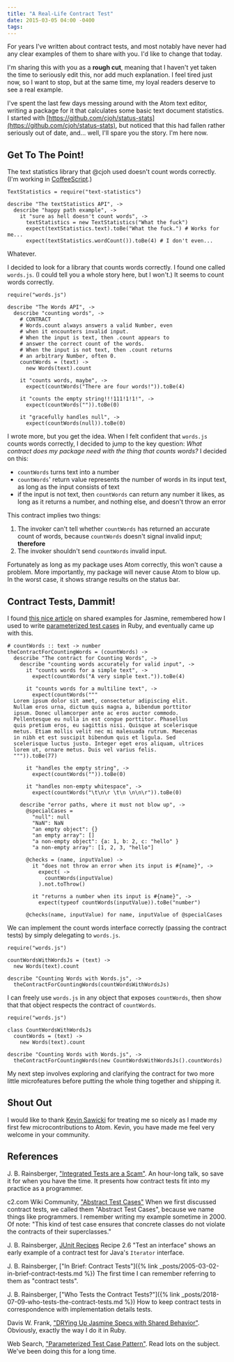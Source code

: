 ```yaml
---
title: "A Real-Life Contract Test"
date: 2015-03-05 04:00 -0400
tags:
---
```

For years I've written about contract tests, and most notably have never had any clear examples of them to share with you. I'd like to change that today.

I'm sharing this with you as a **rough cut**, meaning that I haven't yet taken the time to seriously edit this, nor add much explanation. I feel tired just now, so I want to stop, but at the same time, my loyal readers deserve to see a real example.

I've spent the last few days messing around with the Atom text editor, writing a package for it that calculates some basic text document statistics. I started with [https://github.com/cjoh/status-stats](https://github.com/cjoh/status-stats), but noticed that this had fallen rather seriously out of date, and... well, I'll spare you the story. I'm here now.

## Get To The Point!

The text statistics library that @cjoh used doesn't count words correctly. (I'm working in [CoffeeScript](https://www.coffeescript.org).)

```
TextStatistics = require("text-statistics")

describe "The textStatistics API", ->
  describe "happy path example", ->
    it "sure as hell doesn't count words", ->
      textStatistics = new TextStatistics("What the fuck")
      expect(textStatistics.text).toBe("What the fuck.") # Works for me...
      expect(textStatistics.wordCount()).toBe(4) # I don't even...
```

Whatever.

I decided to look for a library that counts words correctly. I found one called `words.js`. (I could tell you a whole story here, but I won't.) It seems to count words correctly.

```
require("words.js")

describe "The Words API", ->
  describe "counting words", ->
    # CONTRACT
    # Words.count always answers a valid Number, even
    # when it encounters invalid input.
    # When the input is text, then .count appears to
    # answer the correct count of the words.
    # When the input is not text, then .count returns
    # an arbitrary Number, often 0.
    countWords = (text) ->
      new Words(text).count

    it "counts words, maybe", ->
      expect(countWords("There are four words!")).toBe(4)

    it "counts the empty string!!!111!1!1!", ->
      expect(countWords("")).toBe(0)

    it "gracefully handles null", ->
      expect(countWords(null)).toBe(0)
```

I wrote more, but you get the idea. When I felt confident that `words.js` counts words correctly, I decided to jump to the key question: _What contract does my package need with the thing that counts words?_ I decided on this:

* `countWords` turns text into a number
* `countWords`' return value represents the number of words in its input text, as long as the input consists of text
* if the input is not text, then `countWords` can return any number it likes, as long as it returns a number, and nothing else, and doesn't throw an error

This contract implies two things:

1. The invoker can't tell whether `countWords` has returned an accurate count of words, because `countWords` doesn't signal invalid input; **therefore**
2. The invoker shouldn't send `countWords` invalid input.

Fortunately as long as my package uses Atom correctly, this won't cause a problem. More importantly, my package will never cause Atom to blow up. In the worst case, it shows strange results on the status bar.

## Contract Tests, Dammit!

I found [this nice article](https://pivotallabs.com/drying-up-jasmine-specs-with-shared-behavior/) on shared examples for Jasmine, remembered how I used to write [parameterized test cases](https://duckduckgo.com/?q=parameterized+test+case+pattern) in Ruby, and eventually came up with this.

```
# countWords :: text -> number
theContractForCountingWords = (countWords) ->
  describe "The contract for Counting Words", ->
    describe "counting words accurately for valid input", ->
      it "counts words for a simple text", ->
        expect(countWords("A very simple text.")).toBe(4)

      it "counts words for a multiline text", ->
        expect(countWords("""
  Lorem ipsum dolor sit amet, consectetur adipiscing elit.
  Nullam eros urna, dictum quis magna a, bibendum porttitor
  ipsum. Donec ullamcorper ante ac eros auctor commodo.
  Pellentesque eu nulla in est congue porttitor. Phasellus
  quis pretium eros, eu sagittis nisi. Quisque at scelerisque
  metus. Etiam mollis velit nec mi malesuada rutrum. Maecenas
  in nibh et est suscipit bibendum quis et ligula. Sed
  scelerisque luctus justo. Integer eget eros aliquam, ultrices
  lorem ut, ornare metus. Duis vel varius felis.
  """)).toBe(77)

      it "handles the empty string", ->
        expect(countWords("")).toBe(0)

      it "handles non-empty whitespace", ->
        expect(countWords("\t\n\r \t\n \n\n\r")).toBe(0)

    describe "error paths, where it must not blow up", ->
      @specialCases =
        "null": null
        "NaN": NaN
        "an empty object": {}
        "an empty array": []
        "a non-empty object": {a: 1, b: 2, c: "hello" }
        "a non-empty array": [1, 2, 3, "hello"]

      @checks = (name, inputValue) ->
        it "does not throw an error when its input is #{name}", ->
          expect( ->
            countWords(inputValue)
          ).not.toThrow()

        it "returns a number when its input is #{name}", ->
          expect(typeof countWords(inputValue)).toBe("number")

      @checks(name, inputValue) for name, inputValue of @specialCases
```

We can implement the count words interface correctly (passing the contract tests) by simply delegating to `words.js`.

```
require("words.js")

countWordsWithWordsJs = (text) ->
  new Words(text).count

describe "Counting Words with Words.js", ->
  theContractForCountingWords(countWordsWithWordsJs)
```

I can freely use `words.js` in any object that exposes `countWords`, then show that that object respects the contract of `countWords`.

```
require("words.js")

class CountWordsWithWordsJs
  countWords = (text) ->
    new Words(text).count

describe "Counting Words with Words.js", ->
  theContractForCountingWords(new CountWordsWithWordsJs().countWords)
```

My next step involves exploring and clarifying the contract for two more little microfeatures before putting the whole thing together and shipping it.

## Shout Out

I would like to thank [Kevin Sawicki](https://github.com/kevinsawicki) for treating me so nicely as I made my first few microcontributions to Atom. Kevin, you have made me feel very welcome in your community.

## References

J. B. Rainsberger, ["Integrated Tests are a Scam"](https://vimeo.com/80533536). An hour-long talk, so save it for when you have the time. It presents how contract tests fit into my practice as a programmer.

c2.com Wiki Community, ["Abstract Test Cases"](https://www.c2.com/cgi/wiki?AbstractTestCases) When we first discussed contract tests, we called them "Abstract Test Cases", because we name things like programmers. I remember writing my example sometime in 2000. Of note: "This kind of test case ensures that concrete classes do not violate the contracts of their superclasses."

J. B. Rainsberger, [JUnit Recipes](https://link.jbrains.ca/1AHD22G) Recipe 2.6 "Test an interface" shows an early example of a contract test for Java's `Iterator` interface.

J. B. Rainsberger, ["In Brief: Contract Tests"]({% link _posts/2005-03-02-in-brief-contract-tests.md %}) The first time I can remember referring to them as "contract tests".

J. B. Rainsberger, ["Who Tests the Contract Tests?"]({% link _posts/2018-07-09-who-tests-the-contract-tests.md %}) How to keep contract tests in correspondence with implementation details tests.

Davis W. Frank, ["DRYing Up Jasmine Specs with Shared Behavior"](https://pivotallabs.com/drying-up-jasmine-specs-with-shared-behavior/). Obviously, exactly the way I do it in Ruby.

Web Search, ["Parameterized Test Case Pattern"](https://duckduckgo.com/?q=parameterized+test+case+pattern). Read lots on the subject. We've been doing this for a long time.
